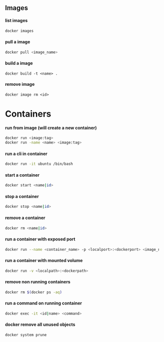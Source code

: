 ## Images

#### list images
```bash
docker images
```

#### pull a image
```bash
docker pull <image_name>
```

#### build a image
```
docker build -t <name> .
```
#### remove image
```
docker image rm <id>
```

# Containers

#### run from image (will create a new container)
```bash
docker run <image:tag>
docker run -name <name> <image:tag>
```

#### run a cli in container
```bash
docker run -it ubuntu /bin/bash
```

#### start a container
```bash
docker start <name|id>
```

#### stop a container
```bash
docker stop <name|id>
```

#### remove a container
```bash
docker rm <name|id>
```

#### run a container with exposed port
```bash
docker run --name <container_name> -p <localport>:<dockerport> <image_name>
```

#### run a container with mounted volume
```bash
docker run -v <localpath>:<dockerpath>
```

#### remove non running containers
```bash
docker rm $(docker ps -aq)
```

#### run a command on running container
```bash
docker exec -it <id|name> <command>
```

#### docker remove all unused objects
```bash
docker system prune
```